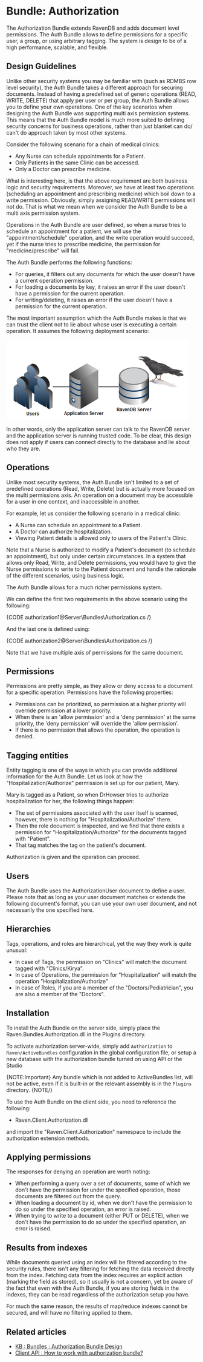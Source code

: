 # Bundle: Authorization

The Authorization Bundle extends RavenDB and adds document level permissions. The Auth Bundle allows to define permissions for a specific user, a group, or using arbitrary tagging. The system is design to be of a high performance, scalable, and flexible. 

## Design Guidelines

Unlike other security systems you may be familiar with (such as RDMBS row level security), the Auth Bundle takes a different approach for securing documents. Instead of having a predefined set of generic operations (READ, WRITE, DELETE) that apply per user or per group, the Auth Bundle allows you to define your own operations. One of the key scenarios when designing the Auth Bundle was supporting multi axis permission systems. This means that the Auth Bundle model is much more suited to defining security concerns for business operations, rather than just blanket can do/ can't do approach taken by most other systems.

Consider the following scenario for a chain of medical clinics:

* Any Nurse can schedule appointments for a Patient.
* Only Patients in the same Clinic can be accessed.
* Only a Doctor can prescribe medicine.

What is interesting here, is that the above requirement are both business logic and security requirements. Moreover, we have at least two operations (scheduling an appointment and prescribing medicine) which boil down to a write permission. Obviously, simply assigning READ/WRITE permissions will not do. That is what we mean when we consider the Auth Bundle to be a multi axis permission system.

Operations in the Auth Bundle are user defined, so when a nurse tries to schedule an appointment for a patient, we will use the "appointment/schedule" operation, and the write operation would succeed, yet if the nurse tries to prescribe medicine, the permission for "medicine/prescribe" will fail.

The Auth Bundle performs the following functions:

* For queries, it filters out any documents for which the user doesn't have a current  operation permission.
* For loading a documents by key, it raises an error if the user doesn't have a permission for the current operation.
* For writing/deleting, it raises an error if the user doesn't have a permission for the current operation.

The most important assumption which the Auth Bundle makes is that we can trust the client not to lie about whose user is executing a certain operation. It assumes the following deployment scenario:

![Figure 1: Authorization](images\authorization_bundle_faq.png)

In other words, only the application server can talk to the RavenDB server and the application server is running trusted code. To be clear, this design does not apply if users can connect directly to the database and lie about who they are. 

## Operations

Unlike most security systems, the Auth Bundle isn't limited to a set of predefined operations (Read, Write, Delete) but is actually more focused on the multi permissions axis. An operation on a document may be accessible for a user in one context, and inaccessible in another.

For example, let us consider the following scenario in a medical clinic:

* A Nurse can schedule an appointment to a Patient.
* A Doctor can authorize hospitalization.
* Viewing Patient details is allowed only to users of the Patient's Clinic.

Note that a Nurse is authorized to modify a Patient's document (to schedule an appointment), but only under certain circumstances. In a system that allows only Read, Write, and Delete permissions, you would have to give the Nurse permissions to write to the Patient document and handle the rationale of the different scenarios, using business logic.

The Auth Bundle allows for a much richer permissions system.

We can define the first two requirements in the above scenario using the following:

{CODE authorization1@Server\Bundles\Authorization.cs /}

And the last one is defined using:

{CODE authorization2@Server\Bundles\Authorization.cs /}

Note that we have multiple axis of permissions for the same document.

## Permissions

Permissions are pretty simple, as they allow or deny access to a document for a specific operation. Permissions have the following properties:

* Permissions can be prioritized, so permission at a higher priority will override permission at a lower priority.
* When there is an 'allow permission' and a 'deny permission' at the same priority, the 'deny permission' will override the 'allow permission'.
* If there is no permission that allows the operation, the operation is denied.

## Tagging entities
Entity tagging is one of the ways in which you can provide additional information for the Auth Bundle. Let us look at how the "Hospitalization/Authorize" permission is set up for our patient, Mary.

Mary is tagged as a Patient, so when DrHowser tries to authorize hospitalization for her, the following things happen:

* The set of permissions associated with the user itself is scanned, however, there is nothing  for "Hospitalization/Authorize" there.
* Then the role document is inspected, and we find that there exists a permission for "Hospitalization/Authorize" for the documents tagged with "Patient".
* That tag matches the tag on the patient's document.

Authorization is given and the operation can proceed.

## Users

The Auth Bundle uses the AuthorizationUser document to define a user. Please note that as long as your user document matches or extends the following document's format, you can use your own user document, and not necessarily the one specified here. 

## Hierarchies

Tags, operations, and roles are hierarchical, yet the way they work is quite unusual:

* In case of Tags, the permission on "Clinics" will match the document tagged with "Clinics/Kirya".
* In case of Operations, the permission for "Hospitalization" will match the operation "Hospitalization/Authorize"
* In case of Roles, if you are a member of the "Doctors/Pediatrician", you are also a member of the "Doctors".

## Installation
To install the Auth Bundle on the server side, simply place the Raven.Bundles.Authorization.dll in the Plugins directory.

To activate authorization server-wide, simply add `Authorization` to `Raven/ActiveBundles` configuration in the global configuration file, or setup a new database with the authorization bundle turned on using API or the Studio

{NOTE:Important}
Any bundle which is not added to ActiveBundles list, will not be active, even if it is built-in or the relevant assembly is in the `Plugins` directory.
{NOTE/}

To use the Auth Bundle on the client side, you need to reference the following:

* Raven.Client.Authorization.dll

and import the "Raven.Client.Authorization" namespace to include the authorization extension methods.

## Applying permissions
The responses for denying an operation are worth noting:

* When performing a query over a set of documents, some of which we don't have the permission for under the specified operation, those documents are filtered out from the query.
* When loading a document by id, when we don't have the permission to do so under the specified operation, an error is raised.
* When trying to write to a document (either PUT or DELETE), when we don't have the permission to do so under the specified operation, an error is raised.

## Results from indexes
While documents queried using an index will be filtered according to the security rules, there isn't any filtering for fetching the data received directly from the index. Fetching data from the index requires an explicit action (marking the field as stored), so it usually is not a concern, yet be aware of the fact that even with the Auth Bundle, if you are storing fields in the indexes, they can be read regardless of the authorization setup you have.

For much the same reason, the results of map/reduce indexes cannot be secured, and will have no filtering applied to them.

## Related articles

- [KB : Bundles : Authorization Bundle Design](../kb/authorization-bundle-design)
- [Client API : How to work with authorization bundle?](../../client-api/bundles/how-to-work-with-authorization-bundle)
